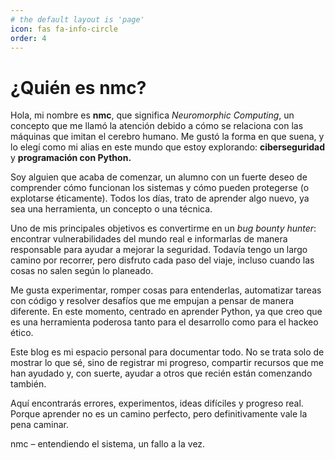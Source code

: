 ```yaml
---
# the default layout is 'page'
icon: fas fa-info-circle
order: 4
---
```


# ¿Quién es nmc?

Hola, mi nombre es **nmc**, que significa *Neuromorphic Computing*, un concepto que me llamó la atención debido a cómo se relaciona con las máquinas que imitan el cerebro humano. Me gustó la forma en que suena, y lo elegí como mi alias en este mundo que estoy explorando: **ciberseguridad** y **programación con Python.**

Soy alguien que acaba de comenzar, un alumno con un fuerte deseo de comprender cómo funcionan los sistemas y cómo pueden protegerse (o explotarse éticamente). Todos los días, trato de aprender algo nuevo, ya sea una herramienta, un concepto o una técnica.

Uno de mis principales objetivos es convertirme en un *bug bounty hunter*: encontrar vulnerabilidades del mundo real e informarlas de manera responsable para ayudar a mejorar la seguridad. Todavía tengo un largo camino por recorrer, pero disfruto cada paso del viaje, incluso cuando las cosas no salen según lo planeado.

Me gusta experimentar, romper cosas para entenderlas, automatizar tareas con código y resolver desafíos que me empujan a pensar de manera diferente. En este momento, centrado en aprender Python, ya que creo que es una herramienta poderosa tanto para el desarrollo como para el hackeo ético.

Este blog es mi espacio personal para documentar todo. No se trata solo de mostrar lo que sé, sino de registrar mi progreso, compartir recursos que me han ayudado y, con suerte, ayudar a otros que recién están comenzando también.

Aquí encontrarás errores, experimentos, ideas difíciles y progreso real. Porque aprender no es un camino perfecto, pero definitivamente vale la pena caminar.

nmc – entendiendo el sistema, un fallo a la vez.
